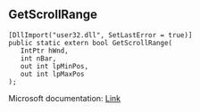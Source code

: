 ## GetScrollRange

```
[DllImport("user32.dll", SetLastError = true)]
public static extern bool GetScrollRange(
   IntPtr hWnd,
   int nBar,
   out int lpMinPos,
   out int lpMaxPos
);
```

Microsoft documentation: [Link](https://docs.microsoft.com/en-us/windows/win32/api/winuser/nf-winuser-getscrollrange)
